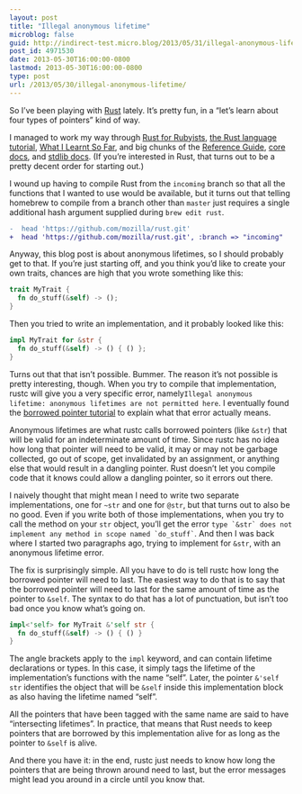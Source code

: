 ```yaml
---
layout: post
title: "Illegal anonymous lifetime"
microblog: false
guid: http://indirect-test.micro.blog/2013/05/31/illegal-anonymous-lifetime/
post_id: 4971530
date: 2013-05-30T16:00:00-0800
lastmod: 2013-05-30T16:00:00-0800
type: post
url: /2013/05/30/illegal-anonymous-lifetime/
---
```

So I’ve been playing with [Rust](http://rust-lang.org) lately. It’s pretty fun, in a “let’s learn about four types of pointers” kind of way.

I managed to work my way through [Rust for Rubyists](http://www.rustforrubyists.com), [the Rust language tutorial](http://static.rust-lang.org/doc/tutorial.html), [What I Learnt So Far](http://www.darkcoding.net/software/rust-what-i-learnt-so-far), and big chunks of the [Reference Guide](http://static.rust-lang.org/doc/rust.html), [core docs](http://doc.rust-lang.org/doc/core/index.html), and [stdlib docs](http://doc.rust-lang.org/doc/std/index.html). (If you’re interested in Rust, that turns out to be a pretty decent order for starting out.)

I wound up having to compile Rust from the `incoming` branch so that all the functions that I wanted to use would be available, but it turns out that telling homebrew to compile from a branch other than `master` just requires a single additional hash argument supplied during `brew edit rust`.

```diff
-  head 'https://github.com/mozilla/rust.git'
+  head 'https://github.com/mozilla/rust.git', :branch => "incoming"
```

Anyway, this blog post is about anonymous lifetimes, so I should probably get to that. If you’re just starting off, and you think you’d like to create your own traits, chances are high that you wrote something like this:

```rust
trait MyTrait {
  fn do_stuff(&self) -> ();
}
```

Then you tried to write an implementation, and it probably looked like this:

```rust
impl MyTrait for &str {
  fn do_stuff(&self) -> () { () };
}
```

Turns out that that isn’t possible. Bummer. The reason it’s not possible is pretty interesting, though. When you try to compile that implementation, rustc will give you a very specific error, namely`Illegal anonymous lifetime: anonymous lifetimes are not permitted here`. I eventually found the [borrowed pointer tutorial](http://static.rust-lang.org/doc/tutorial-borrowed-ptr.html) to explain what that error actually means.

Anonymous lifetimes are what rustc calls borrowed pointers (like `&str`) that will be valid for an indeterminate amount of time. Since rustc has no idea how long that pointer will need to be valid, it may or may not be garbage collected, go out of scope, get invalidated by an assignment, or anything else that would result in a dangling pointer. Rust doesn’t let you compile code that it knows could allow a dangling pointer, so it errors out there.

I naively thought that might mean I need to write two separate implementations, one for `~str` and one for `@str`, but that turns out to also be no good. Even if you write both of those implementations, when you try to call the method on your `str` object, you’ll get the error `` type `&str` does not implement any method in scope named `do_stuff` ``. And then I was back where I started two paragraphs ago, trying to implement for `&str`, with an anonymous lifetime error.

The fix is surprisingly simple. All you have to do is tell rustc how long the borrowed pointer will need to last. The easiest way to do that is to say that the borrowed pointer will need to last for the same amount of time as the pointer to `&self`. The syntax to do that has a lot of punctuation, but isn’t too bad once you know what’s going on.

```rust
impl<'self> for MyTrait &'self str {
  fn do_stuff(&self) -> () { () }
}
```

The angle brackets apply to the `impl` keyword, and can contain lifetime declarations or types. In this case, it simply tags the lifetime of the implementation’s functions with the name “self”. Later, the pointer `&'self str` identifies the object that will be `&self` inside this implementation block as also having the lifetime named “self”.

All the pointers that have been tagged with the same name are said to have “intersecting lifetimes”. In practice, that means that Rust needs to keep pointers that are borrowed by this implementation alive for as long as the pointer to `&self` is alive.

And there you have it: in the end, rustc just needs to know how long the pointers that are being thrown around need to last, but the error messages might lead you around in a circle until you know that.

